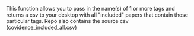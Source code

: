 This function allows you to pass in the name(s) of 1 or more tags and returns a csv to your desktop with all "included" papers that contain those particular tags. Repo also contains the source csv (covidence_included_all.csv)
